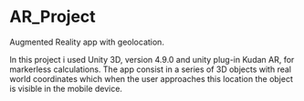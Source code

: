 # AR_Project
Augmented Reality app with geolocation.

In this project i used Unity 3D, version 4.9.0 and unity plug-in Kudan AR, for markerless calculations.
The app consist in a series of 3D objects with real world coordinates which when the user approaches this location the object is visible in the mobile device.
